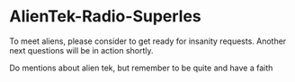 # AlienTek-Radio-Superles
To meet aliens, please consider to get ready for insanity requests. Another next questions will be in action shortly.

Do mentions about alien tek, but remember to be quite and have a faith
